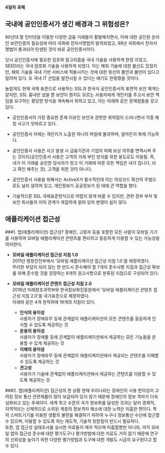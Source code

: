 **4일차 과제**

## 국내에 공인인증서가 생긴 배경과 그 위험성은?  

90년대 말 인터넷을 이용한 다양한 금융 거래들이 활발해지면서, 이에 대한 공인된 온라인 보안인증의 필요성에 따라 국회에 전자서명법의 발의되었고, 99년 국회에서 전자서명법이 통과되어 탄생된 것이 바로 공인인증서이다.  

당시 공인인증서에 필요한 암호화 알고리즘을 국내 기술을 사용하게 한정 지었고, SEED라는 국내 암호화 기술을 사용하게 되었다. 이는 해외 기술에 대한 불신도 있었지만, 해외 기술을 국내 기반 서비스에 적용시키는 것에 대한 윗선의 불안과 불만이 있다고 알려져 있다. 또 국내 IT 산업을 발전시킬 수 있다는 얘기도 한몫했을 것이다.  

놀랍게도 현재 국제 표준으로 사용하는 SSL과 한국식 공인인증서의 표면적 보안 체계는 같지만, SSL 흉내만 냈을 뿐 보안이 뭔지도 모르는 사용자에게 개인키를 주고서 보안 책임을 요구하는 황당한 방식을 계속해서 취하고 있고, 이는 아래와 같은 문제점들을 갖고 있다.

- 공인인증서의 가장 중요한 존재 이유인 보안과 관련한 취약점이 드러나면서 각종 해킹 사고가 잇따르고 있다.

- 공인인증서 자체는 개인키가 노출된 하나의 파일에 불과하며, 얼마든지 복제 가능하다.

- 공인인증서 사용은 사고 발생 시 금융기관과 기업의 피해 보상 의무를 면책시켜 주는 것이지(공인인증서 사용은 고객의 거래 부인 방지를 위한 용도로도 이용됨. 즉, 내가 이 거래를 승인한 당사자가 맞고 이 거래에 따른 모든 책임은 내가 집니다, 라고 확인 해주는 것), 고객을 위한 것이 아니다.

- 공인인증서 사용을 위해서는 ActiveX가 필수적인데 이는 악성코드 확산의 주범으로도 널리 알려져 있고, 개인정보가 공공정보가 된 데에 큰 역할을 했다.

- 기술적으론 SSL 국제표준방식으로 어렵지 않게 바꿀 수 있지만, 관련 정부 부처 및 보안 회사들의 이익 관계가 복잡하게 얽혀 있어 변경이 쉽지 않다.  




## 애플리케이션 접근성  
###1. 앱(애플리케이션) 접근성?
   장애인, 고령자 등을 포함한 모든 사람이 모바일 기기를 사용하여 모바일 애플리케이션 콘텐츠를 편리하고 동등하게 이용할 수 있는 가능성을 의미한다.  
   
   * **모바일 애플리케이션 접근성 지침 1.0**  
   2011년 행정안전부에서 '모바일 애플리케이션 접근성 지침 1.0'을 제정하였다.  
   무리한 부담이 되지 않는 한 반드시 준수해야 할 7개의 준수사항 지침과 접근성 확보를 위해 준수할 것을 권장하는 8개의 권고사항으로 분류된 지침으로 구성되어 있다.  
   
   * **모바일 애플리케이션 콘텐츠 접근성 지침 2.0**  
	2016년 미래창조과학부와 한국정보화진흥원에서 '모바일 애플리케이션 콘텐츠 접근성 지침 2.0'을 국가표준으로 제정하였다.  
   아래와 같은 4개 원칙하에 19개의 지침이 있다.  
	   * **인식의 용이성**  
	      사용자가 장애유무 등에 관계없이 애플리케이션의 모든 콘텐츠를 동등하게 인식할 수 있도록 제공하는 것
	   * **운용의 용이성**  
	      사용자가 장애물 등에 관계없이 애플리케이션에서 제공하는 모든 기능들을 운용할 수 있게 제공하는 것
	   * **이해의 용이성**  
	      사용자가 장애유무 등에 관계없이 애플리케이션에서 제공되는 콘텐츠를 이해할 수 있도록 제공하는 것
	   * **견고성**  
	      사용자가 기술에 관계없이 애플리케이션에서 제공하는 콘텐츠를 이용할 수 있도록 제공하는 것

###2. 앱(애플리케이션) 접근성의 현 상황
   현재 우리나라는 장애인의 사용 편의성이 고려된 정보 통신 관련제품이 많이 보급되어 있지 않기 때문에 장애인의 정보 격차가 더욱 심화되고 있는 추세이다. 세계 최고 수준의 국가 정보화를 달성한 것과는 달리 경제적, 지역적또는 신체적으로 소외된 계층의 정보격차 해소에 대한 노력은 미흡한 편이다. 특히 스마트기기를 이용한 생활의 불편을 해결하기 위하여 누구나 정보통신 수단에 접근할 수 있으며, 이용할 수 있도록 하는 제도적, 기술적 뒷받침이 반드시 필요하다.  
   또한, 앱 접근성 실태조사를 실시한 자료들이 매우 적으며 미흡할뿐만 아니라, 아직 모바일 앱의 접근성 준수에 대한 평가도구나 평가방법에 대한 자료도 거의 없기 때문에 연구의 신뢰성을 높이기 위한 다양한 평가방법과 도구에 대한 개발도 시급히 요구된다고 할 수 있다.

